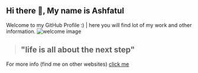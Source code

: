 ## Hi there 👋, My name is **Ashfatul**

Welcome to my GitHub Profile :) | here you will find lot of my work and other information. 
![welcome image](https://i.ibb.co/LgWB37J/HoUw.gif)


>## "life is all about the next step"

For more info (find me on other websites) [click me][check link]


[check link]:https://www.google.com/search?&q=ashfatul
